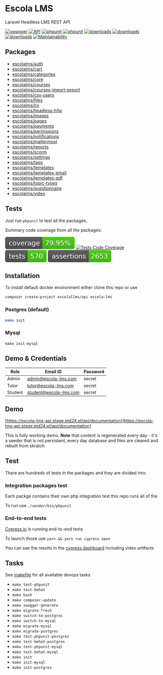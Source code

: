 # Escola LMS

Laravel Headless LMS REST API.

[![swagger](https://img.shields.io/badge/documentation-swagger-green)](https://escola-lms-api.stage.etd24.pl/api/documentation)
[![API](https://img.shields.io/endpoint?url=https://dashboard.cypress.io/badge/simple/kmx5cw&style=flat&logo=cypress)](https://dashboard.cypress.io/projects/kmx5cw/runs)
[![phpunit](https://github.com/EscolaLMS/API/actions/workflows/phpunit-tests.yml/badge.svg)](https://github.com/EscolaLMS/API/actions/workflows/phpunit-tests.yml)
[![phpunit](https://github.com/EscolaLMS/API/actions/workflows/cypress.yml/badge.svg)](https://github.com/EscolaLMS/API/actions/workflows/cypress.yml)
[![downloads](https://img.shields.io/packagist/dt/escolalms/api)](https://packagist.org/packages/escolalms/api)
[![downloads](https://img.shields.io/packagist/v/escolalms/api)](https://packagist.org/packages/escolalms/api)
[![downloads](https://img.shields.io/packagist/l/escolalms/api)](https://packagist.org/packages/escolalms/api)
[![Maintainability](https://api.codeclimate.com/v1/badges/68b4fbde49bcd465e482/maintainability)](https://codeclimate.com/github/EscolaLMS/API/maintainability)

## Packages

- [escolalms/auth](https://packagist.org/packages/escolalms/auth)
- [escolalms/cart](https://packagist.org/packages/escolalms/cart)
- [escolalms/categories](https://packagist.org/packages/escolalms/categories)
- [escolalms/core](https://packagist.org/packages/escolalms/core)
- [escolalms/courses](https://packagist.org/packages/escolalms/courses)
- [escolalms/courses-import-export](https://packagist.org/packages/escolalms/courses-import-export)
- [escolalms/csv-users](https://packagist.org/packages/escolalms/csv-users)
- [escolalms/files](https://packagist.org/packages/escolalms/files)
- [escolalms/lrs](https://packagist.org/packages/escolalms/lrs)
- [escolalms/headless-h5p](https://packagist.org/packages/escolalms/headless-h5p)
- [escolalms/images](https://packagist.org/packages/escolalms/images)
- [escolalms/pages](https://packagist.org/packages/escolalms/pages)
- [escolalms/payments](https://packagist.org/packages/escolalms/payments)
- [escolalms/permissions](https://packagist.org/packages/escolalms/permissions)
- [escolalms/notifications](https://packagist.org/packages/escolalms/notifications)
- [escolalms/mattermost](https://packagist.org/packages/escolalms/mattermost)
- [escolalms/reports](https://packagist.org/packages/escolalms/reports)
- [escolalms/scorm](https://packagist.org/packages/escolalms/scorm)
- [escolalms/settings](https://packagist.org/packages/escolalms/settings)
- [escolalms/tags](https://packagist.org/packages/escolalms/tags)
- [escolalms/templates](https://packagist.org/packages/escolalms/templates)
- [escolalms/templates-email](https://packagist.org/packages/escolalms/templates-email)
- [escolalms/templates-pdf](https://packagist.org/packages/escolalms/templates-pdf)
- [escolalms/topic-types](https://packagist.org/packages/topic-types/topic-types)
- [escolalms/questionnaire](https://packagist.org/packages/escolalms/questionnaire)
- [escolalms/video](https://packagist.org/packages/escolalms/video)

## Tests

Just run `phpunit` to test all the packages.

Summary code coverage from all the packages:

[![cc](https://raw.githubusercontent.com/EscolaLMS/API/develop/tests/cc-badge.svg)](https://github.com/EscolaLMS/API/actions/workflows/phpunit-cc.yml)
[![Tests Code Coverage](https://github.com/EscolaLMS/API/actions/workflows/phpunit-cc.yml/badge.svg)](https://github.com/EscolaLMS/API/actions/workflows/phpunit-cc.yml)
[![cc](https://raw.githubusercontent.com/EscolaLMS/API/develop/tests/cc-tests.svg)](https://github.com/EscolaLMS/API/actions/workflows/phpunit-cc.yml)
[![cc](https://raw.githubusercontent.com/EscolaLMS/API/develop/tests/cc-assertions.svg)](https://github.com/EscolaLMS/API/actions/workflows/phpunit-cc.yml)

## Installation

To install default docker environment either clone this repo or use

```bash
composer create-project escolallms/api escola-lms
```

### Postgres (default)

```sh
make init
```

### Mysql

```
make init-mysql
```

## Demo & Credentials

| Role    | Email ID               | Password |
| ------- | ---------------------- | -------- |
| Admin   | admin@escola-lms.com   | secret   |
| Tutor   | tutor@escola-lms.com   | secret   |
| Student | student@escola-lms.com | secret   |

## Demo

[https://escola-lms-api.stage.etd24.pl/api/documentation](https://escola-lms-api.stage.etd24.pl/api/documentation)

This is fully working demo. **Note** that content is regenerated every day - it's a seeder that is not persistent, every day database and files are cleared and rebuilt from skratch.

## Test

There are hundreds of tests in the packages and they are divided into:

### Integration packages test

Each packge contains their own php integration test this repo runs all of the

To run use `./vendor/bin/phpunit`

### End-to-end tests

[Cypress.io](https://docs.cypress.io/) is running end-to-end tests

To launch those use `yarn && yarn run cypress open`

You can see the results in the [cypress dashboard](https://dashboard.cypress.io/projects/kmx5cw/runs) including video artifacts

## Tasks

See [makefile](makefile) for all available devops tasks

- `make test-phpunit`
- `make test-behat`
- `make bash`
- `make composer-update`
- `make swagger-generate`
- `make migrate-fresh`
- `make switch-to-postgres`
- `make switch-to-mysql`
- `make migrate-mysql`
- `make migrate-postgres`
- `make test-phpunit-postgres`
- `make test-behat-postgres`
- `make test-phpunit-mysql`
- `make test-behat-mysql`
- `make init`
- `make init-mysql`
- `make init-postgres`
